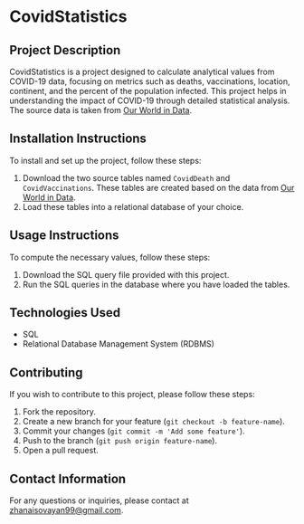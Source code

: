 # CovidStatistics

## Project Description
CovidStatistics is a project designed to calculate analytical values from COVID-19 data, focusing on metrics such as deaths, vaccinations, location, continent, and the percent of the population infected. This project helps in understanding the impact of COVID-19 through detailed statistical analysis. The source data is taken from [Our World in Data](https://ourworldindata.org/).

## Installation Instructions
To install and set up the project, follow these steps:

1. Download the two source tables named `CovidDeath` and `CovidVaccinations`. These tables are created based on the data from [Our World in Data](https://ourworldindata.org/).
2. Load these tables into a relational database of your choice.

## Usage Instructions
To compute the necessary values, follow these steps:

1. Download the SQL query file provided with this project.
2. Run the SQL queries in the database where you have loaded the tables.

## Technologies Used
- SQL
- Relational Database Management System (RDBMS)

## Contributing
If you wish to contribute to this project, please follow these steps:

1. Fork the repository.
2. Create a new branch for your feature (`git checkout -b feature-name`).
3. Commit your changes (`git commit -m 'Add some feature'`).
4. Push to the branch (`git push origin feature-name`).
5. Open a pull request.

## Contact Information
For any questions or inquiries, please contact at zhanaisovayan99@gmail.com.
